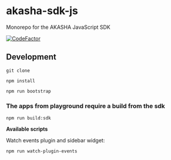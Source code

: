 # akasha-sdk-js

Monorepo for the AKASHA JavaScript SDK

[![CodeFactor](https://www.codefactor.io/repository/github/akashaproject/akasha-sdk-js/badge)](https://www.codefactor.io/repository/github/akashaproject/akasha-sdk-js)

## Development

`git clone`

`npm install`

`npm run bootstrap`

### The apps from playground require a build from the sdk

`npm run build:sdk`

**Available scripts**

Watch events plugin and sidebar widget:

`npm run watch-plugin-events`
